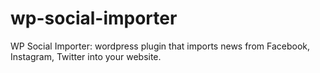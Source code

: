 # wp-social-importer
WP Social Importer: wordpress plugin that imports news from Facebook, Instagram, Twitter into your website.
